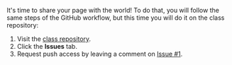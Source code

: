 It's time to share your page with the world! To do that, you will follow the same steps of the GitHub workflow, but this time you will do it on the class repository:

1. Visit the [class repository](https://github.com/githubschool/on-demand-github-pages/).
1. Click the **Issues** tab.
1. Request push access by leaving a comment on [Issue #1](https://github.com/githubschool/on-demand-github-pages/issues/1).
